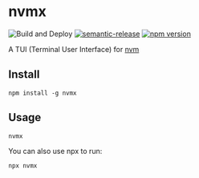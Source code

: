 # nvmx

![Build and Deploy](https://github.com/rajasegar/nvmx/workflows/Build%20and%20Deploy/badge.svg)
[![semantic-release](https://img.shields.io/badge/%20%20%F0%9F%93%A6%F0%9F%9A%80-semantic--release-e10079.svg)](https://github.com/semantic-release/semantic-release)
[![npm version](http://img.shields.io/npm/v/nvmx.svg?style=flat)](https://npmjs.org/package/nvmx "View this project on npm")


A TUI (Terminal User Interface) for [nvm](https://github.com/nvm-sh/nvm)


## Install
```
npm install -g nvmx
```

## Usage
```
nvmx
```

You can also use npx to run:
```
npx nvmx
```
